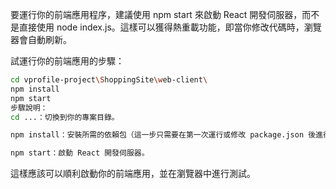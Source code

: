 要運行你的前端應用程序，建議使用 npm start 來啟動 React 開發伺服器，而不是直接使用 node index.js。這樣可以獲得熱重載功能，即當你修改代碼時，瀏覽器會自動刷新。

試運行你的前端應用的步驟：

```sh
cd vprofile-project\ShoppingSite\web-client\
npm install
npm start
步驟說明：
cd ...：切換到你的專案目錄。

npm install：安裝所需的依賴包（這一步只需要在第一次運行或修改 package.json 後進行）。

npm start：啟動 React 開發伺服器。
```

這樣應該可以順利啟動你的前端應用，並在瀏覽器中進行測試。